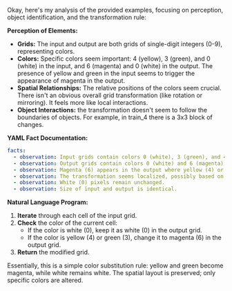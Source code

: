 Okay, here's my analysis of the provided examples, focusing on perception, object identification, and the transformation rule:

**Perception of Elements:**

*   **Grids:** The input and output are both grids of single-digit integers (0-9), representing colors.
*   **Colors:** Specific colors seem important: 4 (yellow), 3 (green), and 0 (white) in the input, and 6 (magenta) and 0 (white) in the output. The presence of yellow and green in the input seems to trigger the appearance of magenta in the output.
*   **Spatial Relationships:** The relative positions of the colors seem crucial. There isn't an obvious overall grid transformation (like rotation or mirroring). It feels more like local interactions.
*   **Object Interactions:** the transformation doesn't seem to follow the boundaries of objects. For example, in train\_4 there is a 3x3 block of changes.

**YAML Fact Documentation:**


```yaml
facts:
  - observation: Input grids contain colors 0 (white), 3 (green), and 4 (yellow).
  - observation: Output grids contain colors 0 (white) and 6 (magenta).
  - observation: Magenta (6) appears in the output where yellow (4) or green (3) was present in the input.
  - observation: The transformation seems localized, possibly based on direct replacement.
  - observation: White (0) pixels remain unchanged.
  - observation: Size of input and output is identical.
```


**Natural Language Program:**

1.  **Iterate** through each cell of the input grid.
2.  **Check** the color of the current cell:
    *   If the color is white (0), keep it as white (0) in the output grid.
    *   If the color is yellow (4) or green (3), change it to magenta (6) in the output grid.
3.  **Return** the modified grid.

Essentially, this is a simple color substitution rule: yellow and green become magenta, while white remains white. The spatial layout is preserved; only specific colors are altered.
